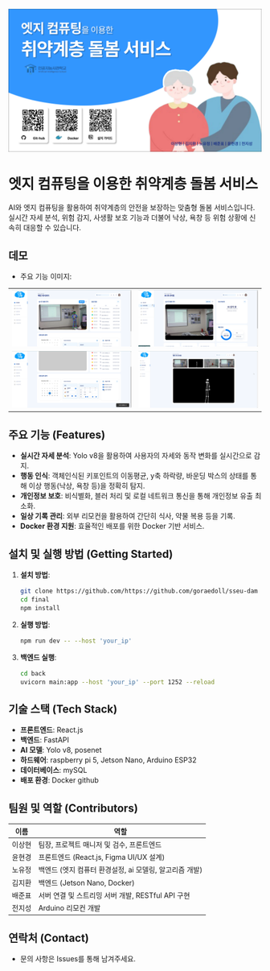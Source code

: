 ![프로젝트 로고](gitImages/mainScreen.png)


# 엣지 컴퓨팅을 이용한 취약계층 돌봄 서비스
AI와 엣지 컴퓨팅을 활용하여 취약계층의 안전을 보장하는 맞춤형 돌봄 서비스입니다. 실시간 자세 분석, 위험 감지, 사생활 보호 기능과 더불어 낙상, 욕창 등 위험 상황에 신속히 대응할 수 있습니다.

## 데모
- 주요 기능 이미지:

<table>
  <tr>
    <td align="center"><img src="./gitImages/sampleImage_1.png" alt="샘플 이미지 1" width="250"/></td>
    <td align="center"><img src="./gitImages/sampleImage_2.png" alt="샘플 이미지 2" width="250"/></td>
  </tr>
  <tr>
    <td align="center"><img src="./gitImages/sampleImage_3.png" alt="샘플 이미지 3" width="250"/></td>
    <td align="center"><img src="./gitImages/sampleImage_4.png" alt="샘플 이미지 4" width="250"/></td>
  </tr>
</table>

## 주요 기능 (Features)
- **실시간 자세 분석**: Yolo v8을 활용하여 사용자의 자세와 동작 변화를 실시간으로 감지.
- **행동 인식**: 객체인식된 키포인트의 이동평균, y축 하락량, 바운딩 박스의 상태를 통해 이상 행동(낙상, 욕창 등)을 정확히 탐지.
- **개인정보 보호**: 비식별화, 블러 처리 및 로컬 네트워크 통신을 통해 개인정보 유출 최소화.
- **일상 기록 관리**: 외부 리모컨을 활용하여 간단히 식사, 약물 복용 등을 기록.
- **Docker 환경 지원**: 효율적인 배포를 위한 Docker 기반 서비스.

## 설치 및 실행 방법 (Getting Started)
1. **설치 방법**:
    ```bash
    git clone https://github.com/https://github.com/goraedoll/sseu-dam
    cd final
    npm install
    ```

2. **실행 방법**:
    ```bash
    npm run dev -- --host 'your_ip'
    ```

3. **백엔드 실행**:
      ```bash
      cd back
      uvicorn main:app --host 'your_ip' --port 1252 --reload
      ```

## 기술 스택 (Tech Stack)
- **프론트엔드**: React.js
- **백엔드**: FastAPI
- **AI 모델**: Yolo v8, posenet
- **하드웨어**: raspberry pi 5, Jetson Nano, Arduino ESP32
- **데이터베이스**: mySQL
- **배포 환경**: Docker github


## 팀원 및 역할 (Contributors)
| 이름     | 역할                     |
|----------|--------------------------|
| 이상현   | 팀장, 프로젝트 매니저 및 검수, 프론트엔드 |
| 윤현경   | 프론트엔드 (React.js, Figma UI/UX 설계) |
| 노유정   | 백엔드 (엣지 컴퓨터 환경설정, ai 모델링, 알고리즘 개발) |
| 김지환   | 백엔드 (Jetson Nano, Docker) |
| 배준표   | 서버 연결 및 스트리밍 서버 개발, RESTful API 구현 |
| 전지성   | Arduino 리모컨 개발 |

## 연락처 (Contact)
- 문의 사항은 Issues를 통해 남겨주세요.

